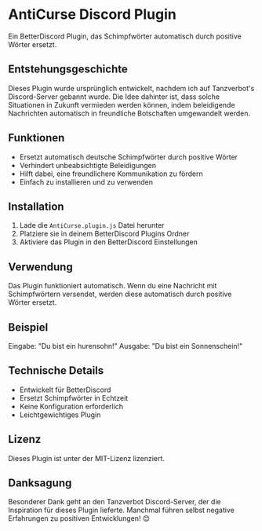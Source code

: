 # AntiCurse Discord Plugin

Ein BetterDiscord Plugin, das Schimpfwörter automatisch durch positive Wörter ersetzt.

## Entstehungsgeschichte

Dieses Plugin wurde ursprünglich entwickelt, nachdem ich auf Tanzverbot's Discord-Server gebannt wurde. Die Idee dahinter ist, dass solche Situationen in Zukunft vermieden werden können, indem beleidigende Nachrichten automatisch in freundliche Botschaften umgewandelt werden.

## Funktionen

- Ersetzt automatisch deutsche Schimpfwörter durch positive Wörter
- Verhindert unbeabsichtigte Beleidigungen
- Hilft dabei, eine freundlichere Kommunikation zu fördern
- Einfach zu installieren und zu verwenden

## Installation

1. Lade die `AntiCurse.plugin.js` Datei herunter
2. Platziere sie in deinem BetterDiscord Plugins Ordner
3. Aktiviere das Plugin in den BetterDiscord Einstellungen

## Verwendung

Das Plugin funktioniert automatisch. Wenn du eine Nachricht mit Schimpfwörtern versendet, werden diese automatisch durch positive Wörter ersetzt.

## Beispiel

Eingabe: "Du bist ein hurensohn!"
Ausgabe: "Du bist ein Sonnenschein!"

## Technische Details

- Entwickelt für BetterDiscord
- Ersetzt Schimpfwörter in Echtzeit
- Keine Konfiguration erforderlich
- Leichtgewichtiges Plugin

## Lizenz

Dieses Plugin ist unter der MIT-Lizenz lizenziert.

## Danksagung

Besonderer Dank geht an den Tanzverbot Discord-Server, der die Inspiration für dieses Plugin lieferte. Manchmal führen selbst negative Erfahrungen zu positiven Entwicklungen! 😊 

